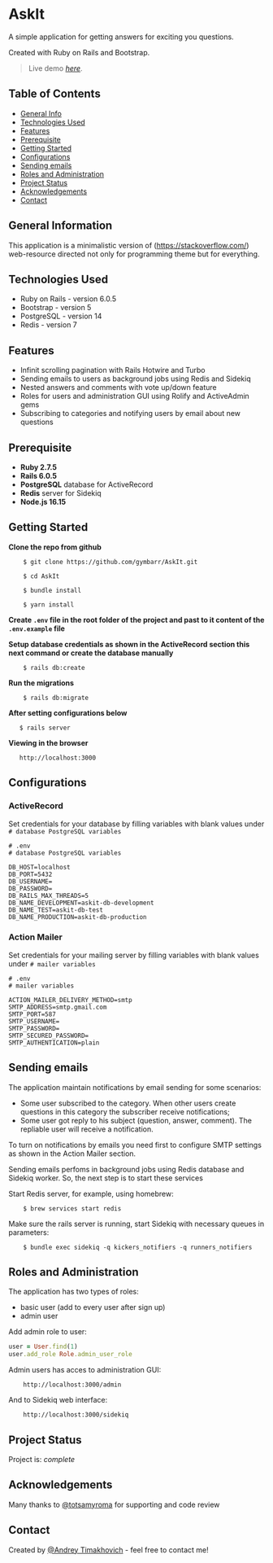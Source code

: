 # AskIt
A simple application for getting answers for exciting you questions.

Created with Ruby on Rails and Bootstrap.

> Live demo [_here_](https://oyster-app-rnsx2.ondigitalocean.app/).

## Table of Contents
* [General Info](#general-information)
* [Technologies Used](#technologies-used)
* [Features](#features)
* [Prerequisite](#prerequisite)
* [Getting Started](#getting-started)
* [Configurations](#configurations)
* [Sending emails](#sending-emails)
* [Roles and Administration](#roles-and-administration)
* [Project Status](#project-status)
* [Acknowledgements](#acknowledgements)
* [Contact](#contact)


## General Information
This application is a minimalistic version of (https://stackoverflow.com/) web-resource directed not only for programming theme but for everything.


## Technologies Used
- Ruby on Rails - version 6.0.5
- Bootstrap - version 5
- PostgreSQL - version 14
- Redis - version 7


## Features
- Infinit scrolling pagination with Rails Hotwire and Turbo
- Sending emails to users as background jobs using Redis and Sidekiq
- Nested answers and comments with vote up/down feature
- Roles for users and administration GUI using Rolify and ActiveAdmin gems
- Subscribing to categories and notifying users by email about new questions


## Prerequisite

- **Ruby 2.7.5**
- **Rails 6.0.5**
- **PostgreSQL** database for ActiveRecord
- **Redis** server for Sidekiq
- **Node.js 16.15**


## Getting Started

**Clone the repo from github**

        $ git clone https://github.com/gymbarr/AskIt.git

        $ cd AskIt

        $ bundle install

        $ yarn install

**Create `.env` file in the root folder of the project and past to it content of the `.env.example` file**

**Setup database credentials as shown in the ActiveRecord section this next command or create the database manually**

        $ rails db:create

**Run the migrations**

        $ rails db:migrate

**After setting configurations below**

       $ rails server

**Viewing in the browser**

       http://localhost:3000

## Configurations

### ActiveRecord

Set credentials for your database by filling variables with blank values under `# database PostgreSQL variables`

```env
# .env
# database PostgreSQL variables

DB_HOST=localhost
DB_PORT=5432
DB_USERNAME=
DB_PASSWORD=
DB_RAILS_MAX_THREADS=5
DB_NAME_DEVELOPMENT=askit-db-development
DB_NAME_TEST=askit-db-test
DB_NAME_PRODUCTION=askit-db-production
```

### Action Mailer

Set credentials for your mailing server by filling variables with blank values under `# mailer variables`

```env
# .env
# mailer variables

ACTION_MAILER_DELIVERY_METHOD=smtp
SMTP_ADDRESS=smtp.gmail.com
SMTP_PORT=587
SMTP_USERNAME=
SMTP_PASSWORD=
SMTP_SECURED_PASSWORD=
SMTP_AUTHENTICATION=plain
```


## Sending emails

The application maintain notifications by email sending for some scenarios:
- Some user subscribed to the category. When other users create questions in this category the subscriber receive notifications;
- Some user got reply to his subject (question, answer, comment). The repliable user will receive a notification.

To turn on notifications by emails you need first to configure SMTP settings as shown in the Action Mailer section.

Sending emails perfoms in background jobs using Redis database and Sidekiq worker. So, the next step is to start these services

Start Redis server, for example, using homebrew:

        $ brew services start redis

Make sure the rails server is running, start Sidekiq with necessary queues in parameters:

        $ bundle exec sidekiq -q kickers_notifiers -q runners_notifiers


## Roles and Administration

The application has two types of roles:
- basic user (add to every user after sign up)
- admin user

Add admin role to user:

```ruby
user = User.find(1)
user.add_role Role.admin_user_role
```

Admin users has acces to administration GUI:

        http://localhost:3000/admin

And to Sidekiq web interface:

        http://localhost:3000/sidekiq


## Project Status
Project is: _complete_


## Acknowledgements
Many thanks to [@totsamyroma](https://github.com/totsamyroma) for supporting and code review


## Contact
Created by [@Andrey Timakhovich](https://www.linkedin.com/in/andrey-timakhovich/) - feel free to contact me!
